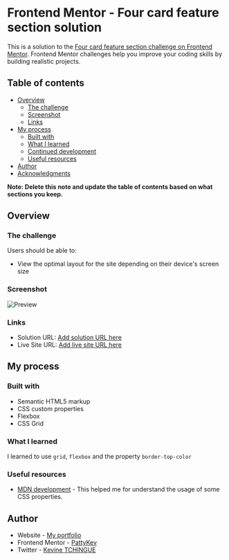 # Frontend Mentor - Four card feature section solution

This is a solution to the [Four card feature section challenge on Frontend Mentor](https://www.frontendmentor.io/challenges/four-card-feature-section-weK1eFYK). Frontend Mentor challenges help you improve your coding skills by building realistic projects. 

## Table of contents

- [Overview](#overview)
  - [The challenge](#the-challenge)
  - [Screenshot](#screenshot)
  - [Links](#links)
- [My process](#my-process)
  - [Built with](#built-with)
  - [What I learned](#what-i-learned)
  - [Continued development](#continued-development)
  - [Useful resources](#useful-resources)
- [Author](#author)
- [Acknowledgments](#acknowledgments)

**Note: Delete this note and update the table of contents based on what sections you keep.**

## Overview

### The challenge

Users should be able to:

- View the optimal layout for the site depending on their device's screen size

### Screenshot

![Preview](./screenshot.jpg)


### Links

- Solution URL: [Add solution URL here](https://your-solution-url.com)
- Live Site URL: [Add live site URL here](https://your-live-site-url.com)

## My process

### Built with

- Semantic HTML5 markup
- CSS custom properties
- Flexbox
- CSS Grid


### What I learned

I learned to use `grid`, `flexbox` and the property `border-top-color`




### Useful resources

- [MDN development](https://developer.mozilla.org/en-US/docs/Web/CSS) - This helped me for understand the usage of some CSS properties.



## Author

- Website - [My portfolio](https://portfolio-vert-eight-63.vercel.app/)
- Frontend Mentor - [PattyKev](https://www.frontendmentor.io/profile/Pattykev)
- Twitter - [Kevine TCHINGUE](https://x.com/KevineTchingue)



